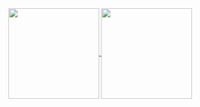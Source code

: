 <a href="https://github.com/IriDark/Valoria">
  <img height=180 align="center" src="https://github-readme-stats.vercel.app/api?username=IriDark&title_color=fff&icon_color=79ff97&text_color=fff&bg_color=000&border_color=000&showing_icons=true" />
</a>
<a href="https://github.com/IriDark/Valoria">
  <img height=180 align="center" src="https://github-readme-stats.vercel.app/api/top-langs?username=IriDark&title_color=fff&text_color=fff&bg_color=000&border_color=000&langs_count=8&layout=compact&card_width=320" />
</a>
